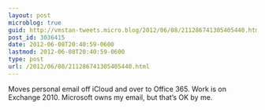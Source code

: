 ```yaml
---
layout: post
microblog: true
guid: http://vmstan-tweets.micro.blog/2012/06/08/211286741305405440.html
post_id: 3036415
date: 2012-06-08T20:40:59-0600
lastmod: 2012-06-08T20:40:59-0600
type: post
url: /2012/06/08/211286741305405440.html
---
```

Moves personal email off iCloud and over to Office 365. Work is on Exchange 2010. Microsoft owns my email, but that’s OK by me.
